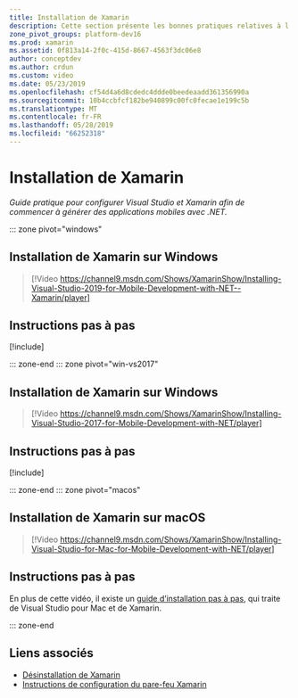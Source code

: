 ```yaml
---
title: Installation de Xamarin
description: Cette section présente les bonnes pratiques relatives à l’installation et à la configuration de Xamarin dans Visual Studio.
zone_pivot_groups: platform-dev16
ms.prod: xamarin
ms.assetid: 0f813a14-2f0c-415d-8667-4563f3dc06e8
author: conceptdev
ms.author: crdun
ms.custom: video
ms.date: 05/23/2019
ms.openlocfilehash: cf54d4a6d8cdedc4ddde0beedeaadd361356990a
ms.sourcegitcommit: 10b4ccbfcf182be940899c00fc0fecae1e199c5b
ms.translationtype: MT
ms.contentlocale: fr-FR
ms.lasthandoff: 05/28/2019
ms.locfileid: "66252318"
---
```

# <a name="installing-xamarin"></a>Installation de Xamarin

_Guide pratique pour configurer Visual Studio et Xamarin afin de commencer à générer des applications mobiles avec .NET._

::: zone pivot="windows"

## <a name="installing-xamarin-on-windows"></a>Installation de Xamarin sur Windows

> [!Video https://channel9.msdn.com/Shows/XamarinShow/Installing-Visual-Studio-2019-for-Mobile-Development-with-NET--Xamarin/player]

## <a name="step-by-step-instructions"></a>Instructions pas à pas

[!include[](~/cross-platform/includes/install-xamarin-windows-2019.md)]

::: zone-end
::: zone pivot="win-vs2017"

## <a name="installing-xamarin-on-windows"></a>Installation de Xamarin sur Windows

> [!Video https://channel9.msdn.com/Shows/XamarinShow/Installing-Visual-Studio-2017-for-Mobile-Development-with-NET/player]

## <a name="step-by-step-instructions"></a>Instructions pas à pas

[!include[](~/cross-platform/includes/install-xamarin-windows.md)]

::: zone-end
::: zone pivot="macos"

## <a name="installing-xamarin-on-macos"></a>Installation de Xamarin sur macOS

> [!Video https://channel9.msdn.com/Shows/XamarinShow/Installing-Visual-Studio-for-Mac-for-Mobile-Development-with-NET/player]

## <a name="step-by-step-instructions"></a>Instructions pas à pas

En plus de cette vidéo, il existe un [guide d’installation pas à pas](/visualstudio/mac/installation/), qui traite de Visual Studio pour Mac et de Xamarin.

::: zone-end

## <a name="related-links"></a>Liens associés

- [Désinstallation de Xamarin](~/get-started/installation/uninstalling-xamarin.md)
- [Instructions de configuration du pare-feu Xamarin](firewall.md)
